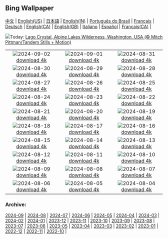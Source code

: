## Bing Wallpaper
[中文](README.md) |                     [English(US)](en-US.md) |                     [日本語](ja-JP.md) |                     [English(IN)](en-IN.md) |                     [Português do Brasil](pt-BR.md) |                     [Français](fr-FR.md) |                     [Deutsch](de-DE.md) |                     [English(CA)](en-CA.md) |                     [English(GB)](en-GB.md) |                     [Italiano](it-IT.md) |                     [Español](es-ES.md) |                     [Français(CA)](fr-CA.md) |                    

![](https://www.bing.com/th?id=OHR.AlpineLakes_IT-IT6756138209_UHD.jpg&w=1000)Today: [Lago Crystal, Alpine Lakes Wilderness, Washington, USA (© Mitch Pittman/Tandem Stills + Motion)](https://www.bing.com/th?id=OHR.AlpineLakes_IT-IT6756138209_UHD.jpg)

|      |      |      |
| :----: | :----: | :----: |
|![](https://www.bing.com/th?id=OHR.BuracodasAraras_IT-IT6602971227_UHD.jpg&pid=hp&w=384&h=216&rs=1&c=4)2024-09-02 [download 4k](https://www.bing.com/th?id=OHR.BuracodasAraras_IT-IT6602971227_UHD.jpg)|![](https://www.bing.com/th?id=OHR.RegataStoricaVenezia_IT-IT2940958877_UHD.jpg&pid=hp&w=384&h=216&rs=1&c=4)2024-09-01 [download 4k](https://www.bing.com/th?id=OHR.RegataStoricaVenezia_IT-IT2940958877_UHD.jpg)|![](https://www.bing.com/th?id=OHR.DjanetAlgeria_IT-IT6738833644_UHD.jpg&pid=hp&w=384&h=216&rs=1&c=4)2024-08-31 [download 4k](https://www.bing.com/th?id=OHR.DjanetAlgeria_IT-IT6738833644_UHD.jpg)|
|![](https://www.bing.com/th?id=OHR.WhaleSharkDay_IT-IT0919967624_UHD.jpg&pid=hp&w=384&h=216&rs=1&c=4)2024-08-30 [download 4k](https://www.bing.com/th?id=OHR.WhaleSharkDay_IT-IT0919967624_UHD.jpg)|![](https://www.bing.com/th?id=OHR.CastellfollitSpain_IT-IT5915189187_UHD.jpg&pid=hp&w=384&h=216&rs=1&c=4)2024-08-29 [download 4k](https://www.bing.com/th?id=OHR.CastellfollitSpain_IT-IT5915189187_UHD.jpg)|![](https://www.bing.com/th?id=OHR.ParalympicsParis_IT-IT4851305254_UHD.jpg&pid=hp&w=384&h=216&rs=1&c=4)2024-08-28 [download 4k](https://www.bing.com/th?id=OHR.ParalympicsParis_IT-IT4851305254_UHD.jpg)|
|![](https://www.bing.com/th?id=OHR.LagoMisurina_IT-IT4702658331_UHD.jpg&pid=hp&w=384&h=216&rs=1&c=4)2024-08-27 [download 4k](https://www.bing.com/th?id=OHR.LagoMisurina_IT-IT4702658331_UHD.jpg)|![](https://www.bing.com/th?id=OHR.PalmyraAtoll_IT-IT5623392573_UHD.jpg&pid=hp&w=384&h=216&rs=1&c=4)2024-08-26 [download 4k](https://www.bing.com/th?id=OHR.PalmyraAtoll_IT-IT5623392573_UHD.jpg)|![](https://www.bing.com/th?id=OHR.SwiftcurrentLake_IT-IT5489995070_UHD.jpg&pid=hp&w=384&h=216&rs=1&c=4)2024-08-25 [download 4k](https://www.bing.com/th?id=OHR.SwiftcurrentLake_IT-IT5489995070_UHD.jpg)|
|![](https://www.bing.com/th?id=OHR.KatahdinWoods_IT-IT5335389072_UHD.jpg&pid=hp&w=384&h=216&rs=1&c=4)2024-08-24 [download 4k](https://www.bing.com/th?id=OHR.KatahdinWoods_IT-IT5335389072_UHD.jpg)|![](https://www.bing.com/th?id=OHR.PrasatPhanom_IT-IT5114884058_UHD.jpg&pid=hp&w=384&h=216&rs=1&c=4)2024-08-23 [download 4k](https://www.bing.com/th?id=OHR.PrasatPhanom_IT-IT5114884058_UHD.jpg)|![](https://www.bing.com/th?id=OHR.OceanCityMD_IT-IT8362993245_UHD.jpg&pid=hp&w=384&h=216&rs=1&c=4)2024-08-22 [download 4k](https://www.bing.com/th?id=OHR.OceanCityMD_IT-IT8362993245_UHD.jpg)|
|![](https://www.bing.com/th?id=OHR.NazcaBooby_IT-IT8043395751_UHD.jpg&pid=hp&w=384&h=216&rs=1&c=4)2024-08-21 [download 4k](https://www.bing.com/th?id=OHR.NazcaBooby_IT-IT8043395751_UHD.jpg)|![](https://www.bing.com/th?id=OHR.TetonSunrise_IT-IT5409583917_UHD.jpg&pid=hp&w=384&h=216&rs=1&c=4)2024-08-20 [download 4k](https://www.bing.com/th?id=OHR.TetonSunrise_IT-IT5409583917_UHD.jpg)|![](https://www.bing.com/th?id=OHR.RegataSanGines_IT-IT5321961611_UHD.jpg&pid=hp&w=384&h=216&rs=1&c=4)2024-08-19 [download 4k](https://www.bing.com/th?id=OHR.RegataSanGines_IT-IT5321961611_UHD.jpg)|
|![](https://www.bing.com/th?id=OHR.HuntingtonBeach_IT-IT5196436677_UHD.jpg&pid=hp&w=384&h=216&rs=1&c=4)2024-08-18 [download 4k](https://www.bing.com/th?id=OHR.HuntingtonBeach_IT-IT5196436677_UHD.jpg)|![](https://www.bing.com/th?id=OHR.AlfanzinaLighthouse_IT-IT5068594687_UHD.jpg&pid=hp&w=384&h=216&rs=1&c=4)2024-08-17 [download 4k](https://www.bing.com/th?id=OHR.AlfanzinaLighthouse_IT-IT5068594687_UHD.jpg)|![](https://www.bing.com/th?id=OHR.HangCave_IT-IT4945788331_UHD.jpg&pid=hp&w=384&h=216&rs=1&c=4)2024-08-16 [download 4k](https://www.bing.com/th?id=OHR.HangCave_IT-IT4945788331_UHD.jpg)|
|![](https://www.bing.com/th?id=OHR.Ferragosto_IT-IT4867237057_UHD.jpg&pid=hp&w=384&h=216&rs=1&c=4)2024-08-15 [download 4k](https://www.bing.com/th?id=OHR.Ferragosto_IT-IT4867237057_UHD.jpg)|![](https://www.bing.com/th?id=OHR.WatarrkaLizard_IT-IT4767936784_UHD.jpg&pid=hp&w=384&h=216&rs=1&c=4)2024-08-14 [download 4k](https://www.bing.com/th?id=OHR.WatarrkaLizard_IT-IT4767936784_UHD.jpg)|![](https://www.bing.com/th?id=OHR.DugiOtokCroatia_IT-IT0800672865_UHD.jpg&pid=hp&w=384&h=216&rs=1&c=4)2024-08-13 [download 4k](https://www.bing.com/th?id=OHR.DugiOtokCroatia_IT-IT0800672865_UHD.jpg)|
|![](https://www.bing.com/th?id=OHR.ElephantsAmboseli_IT-IT2233538988_UHD.jpg&pid=hp&w=384&h=216&rs=1&c=4)2024-08-12 [download 4k](https://www.bing.com/th?id=OHR.ElephantsAmboseli_IT-IT2233538988_UHD.jpg)|![](https://www.bing.com/th?id=OHR.TofinoVancouver_IT-IT4209274959_UHD.jpg&pid=hp&w=384&h=216&rs=1&c=4)2024-08-11 [download 4k](https://www.bing.com/th?id=OHR.TofinoVancouver_IT-IT4209274959_UHD.jpg)|![](https://www.bing.com/th?id=OHR.SanLorenzoNight_IT-IT4055519723_UHD.jpg&pid=hp&w=384&h=216&rs=1&c=4)2024-08-10 [download 4k](https://www.bing.com/th?id=OHR.SanLorenzoNight_IT-IT4055519723_UHD.jpg)|
|![](https://www.bing.com/th?id=OHR.IncaRuinPeru_IT-IT3781329004_UHD.jpg&pid=hp&w=384&h=216&rs=1&c=4)2024-08-09 [download 4k](https://www.bing.com/th?id=OHR.IncaRuinPeru_IT-IT3781329004_UHD.jpg)|![](https://www.bing.com/th?id=OHR.LagoComoItaly_IT-IT3865741032_UHD.jpg&pid=hp&w=384&h=216&rs=1&c=4)2024-08-08 [download 4k](https://www.bing.com/th?id=OHR.LagoComoItaly_IT-IT3865741032_UHD.jpg)|![](https://www.bing.com/th?id=OHR.MichiganLighthouse_IT-IT9647286903_UHD.jpg&pid=hp&w=384&h=216&rs=1&c=4)2024-08-07 [download 4k](https://www.bing.com/th?id=OHR.MichiganLighthouse_IT-IT9647286903_UHD.jpg)|
|![](https://www.bing.com/th?id=OHR.MolokiniHawaii_IT-IT9190436704_UHD.jpg&pid=hp&w=384&h=216&rs=1&c=4)2024-08-06 [download 4k](https://www.bing.com/th?id=OHR.MolokiniHawaii_IT-IT9190436704_UHD.jpg)|![](https://www.bing.com/th?id=OHR.HertfordshireLavender_IT-IT3555753109_UHD.jpg&pid=hp&w=384&h=216&rs=1&c=4)2024-08-05 [download 4k](https://www.bing.com/th?id=OHR.HertfordshireLavender_IT-IT3555753109_UHD.jpg)|![](https://www.bing.com/th?id=OHR.ImpalaOxpecker_IT-IT7910851982_UHD.jpg&pid=hp&w=384&h=216&rs=1&c=4)2024-08-04 [download 4k](https://www.bing.com/th?id=OHR.ImpalaOxpecker_IT-IT7910851982_UHD.jpg)|


### Archive:
[2024-09](archive/it-IT/202409/README.md) | [2024-08](archive/it-IT/202408/README.md) | [2024-07](archive/it-IT/202407/README.md) | [2024-06](archive/it-IT/202406/README.md) | [2024-05](archive/it-IT/202405/README.md) | [2024-04](archive/it-IT/202404/README.md) | [2024-03](archive/it-IT/202403/README.md) | [2024-02](archive/it-IT/202402/README.md) | [2024-01](archive/it-IT/202401/README.md) | [2023-12](archive/it-IT/202312/README.md) | [2023-11](archive/it-IT/202311/README.md) | [2023-10](archive/it-IT/202310/README.md) | [2023-09](archive/it-IT/202309/README.md) | [2023-08](archive/it-IT/202308/README.md) | [2023-07](archive/it-IT/202307/README.md) | [2023-06](archive/it-IT/202306/README.md) | [2023-05](archive/it-IT/202305/README.md) | [2023-04](archive/it-IT/202304/README.md) | [2023-03](archive/it-IT/202303/README.md) | [2023-02](archive/it-IT/202302/README.md) | [2023-01](archive/it-IT/202301/README.md) | [2022-12](archive/it-IT/202212/README.md) | [2022-11](archive/it-IT/202211/README.md) | [2022-10](archive/it-IT/202210/README.md) | 